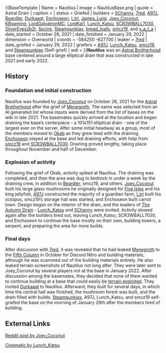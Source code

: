 {{BaseTemplate
| Name = Nautilus
| image = NautilusBase.png
| quote = Astral Drain
| caption =
| status = Griefed
| builders = [0Channy](https://2b2t.miraheze.org/wiki/0Channy), [7red](https://2b2t.miraheze.org/wiki/7red), [A97J](https://2b2t.miraheze.org/wiki/A97J), [Beardler](https://2b2t.miraheze.org/wiki/Beardler), [Durkaaqt](https://2b2t.miraheze.org/wiki/Durkaaqt), [Enchoseon](https://2b2t.miraheze.org/wiki/Enchoseon), [I_tri](https://2b2t.miraheze.org/wiki/I_tri), [James_Luigi](https://2b2t.miraheze.org/wiki/James_Luigi), [Joey_Coconut](https://2b2t.miraheze.org/wiki/Joey_Coconut), [KBgaming](https://2b2t.miraheze.org/wiki/KBgaming), [LordGalvatronMC](https://2b2t.miraheze.org/wiki/LordGalvatronMC), [LordKai1](https://2b2t.miraheze.org/wiki/LordKai1), [Lunch_Katsu](https://2b2t.miraheze.org/wiki/Lunch_Katsu), [SCR3WBALL7030](https://2b2t.miraheze.org/wiki/SCR3WBALL7030), [SilverEyes2b2t](https://2b2t.miraheze.org/wiki/SilverEyes2b2t), [Spctre](https://2b2t.miraheze.org/wiki/Spctre), [Steampunkjax](https://2b2t.miraheze.org/wiki/Steampunkjax), [bread_loafs](https://2b2t.miraheze.org/wiki/bread_loafs), [smcz19](https://2b2t.miraheze.org/wiki/smcz19), and [y_a_t_a](https://2b2t.miraheze.org/wiki/y_a_t_a)
| date_started = October 26, 2021
| date_finished = January 29, 2022
| dimension = Overworld
| coords = -584250 -627700
| leaker = [7red](https://2b2t.miraheze.org/wiki/7red)
| date_griefed = January 29, 2022
| griefers = [A97J](https://2b2t.miraheze.org/wiki/A97J), [Lunch_Katsu](https://2b2t.miraheze.org/wiki/Lunch_Katsu), [smcz19](https://2b2t.miraheze.org/wiki/smcz19), and [Steampunkjax](https://2b2t.miraheze.org/wiki/Steampunkjax) (Self-grief)
| wdl =
}}**Nautilus** was an [Astral Brotherhood](https://2b2t.miraheze.org/wiki/Astral_Brotherhood) base centered around a large elliptical drain that was constructed in late 2021 and early 2022.

## History
### Foundation and initial construction
Nautilus was founded by [Joey_Coconut](https://2b2t.miraheze.org/wiki/Joey_Coconut) on October 26, 2021 for the [Astral Brotherhood](https://2b2t.miraheze.org/wiki/Astral_Brotherhood) after the grief of [Menegroth](https://2b2t.miraheze.org/wiki/Astral_Brotherhood#Formative_bases). The name was selected from an AI generated list whose inputs were derived from the list of bases on the wiki in late 2021. The basemates quickly arrived at the location and began draining the base’s centerpiece - a 101x151 elliptical drain - one of the largest ever on the server. After some initial headway as a group, most of the members moved to [Okab](https://2b2t.miraheze.org/wiki/Astral_Brotherhood) as they grew tired with the draining. [Enchoseon](https://2b2t.miraheze.org/wiki/Enchoseon) stayed at the base and led draining efforts, with help from [smcz19](https://2b2t.miraheze.org/wiki/smcz19) and [SCR3WBALL7030](https://2b2t.miraheze.org/wiki/SCR3WBALL7030). Draining proved lengthy, taking place throughout November and half of December.

### Explosion of activity
Following the grief of Okab, activity spiked at Nautilus. The draining was completed, and then the area was dug to bedrock in under a week by the draining crew, in addition to [Beardler](https://2b2t.miraheze.org/wiki/Beardler), smcz19, and others. [Joey_Coconut](https://2b2t.miraheze.org/wiki/Joey_Coconut) built his large glass mushrooms he originally designed for [Five Isles](https://2b2t.miraheze.org/wiki/Five_Isles) and his king jellyfish, [A97J](https://2b2t.miraheze.org/wiki/A97J) constructed the majority of a guardian farm, [I_tri](https://2b2t.miraheze.org/wiki/I_tri) built his octopus, smcz19’s storage hall was started, and Enchoseon built carrot town. Design began on the interior of the drain, and the leaders of [The Autumn Drain](https://2b2t.miraheze.org/wiki/The_Autumn_Drain) - [Lunch_Katsu](https://2b2t.miraheze.org/wiki/Lunch_Katsu) and [0Channy](https://2b2t.miraheze.org/wiki/0Channy) were invited. Activity slowed again after the builders tired out, leaving Lunch_Katsu, SCR3WBALL7030, and Enchoseon to continue the base mostly on their own, building towers, a serpent, and preparing the area for more builds.

### Final days
After discussion with [7red](https://2b2t.miraheze.org/wiki/7red), it was revealed that he had leaked [Menegroth](https://2b2t.miraheze.org/wiki/Astral_Brotherhood#Formative_bases) to the [Fifth Column](https://2b2t.miraheze.org/wiki/Fifth_Column) in October for Discord Nitro and building materials, although he was scammed out of the building materials entirely. He also leaked terrain screenshots of Nautilus not long after. They were later sent to Joey_Coconut by several players not at the base in January 2022. After discussion among the basemates, they decided that none of them wanted to continue building at a base that could easily be [terrain exploited](https://2b2t.miraheze.org/wiki/Coordinate_exploit). They invited [Durkaaqt](https://2b2t.miraheze.org/wiki/Durkaaqt) to Nautilus. Afterward, they built for several days, in which time the central hall was finished, the mushroom forest was built, and the drain filled with builds. [Steampunkjax](https://2b2t.miraheze.org/wiki/Steampunkjax), A97J, Lunch_Katsu, and smcz19 self-griefed the base on the morning of January 29th after the members tired of building.

## External Links
[Reddit post by Joey_Coconut](https://www.reddit.com/r/2b2t/comments/sgnry9/the_history_of_nautilus/)

[Cinematic by Lunch_Katsu](https://www.youtube.com/watch?v=40RPocPs-T0)